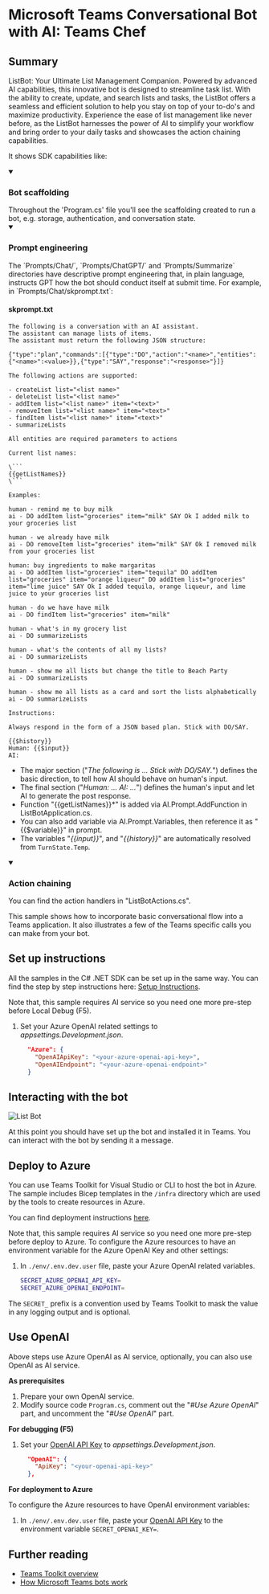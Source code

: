 # Microsoft Teams Conversational Bot with AI: Teams Chef

## Summary

ListBot: Your Ultimate List Management Companion. Powered by advanced AI capabilities, this innovative bot is designed to streamline task list. With the ability to create, update, and search lists and tasks, the ListBot offers a seamless and efficient solution to help you stay on top of your to-do's and maximize productivity. Experience the ease of list management like never before, as the ListBot harnesses the power of AI to simplify your workflow and bring order to your daily tasks and showcases the action chaining capabilities.

It shows SDK capabilities like:

<details open>
    <summary><h3>Bot scaffolding</h3></summary>
    Throughout the 'Program.cs' file you'll see the scaffolding created to run a bot, e.g. storage, authentication, and conversation state.
</details>

<details open>
    <summary><h3>Prompt engineering</h3></summary>
The `Prompts/Chat/`, `Prompts/ChatGPT/` and `Prompts/Summarize` directories have descriptive prompt engineering that, in plain language, instructs GPT how the bot should conduct itself at submit time. For example, in `Prompts/Chat/skprompt.txt`:

#### skprompt.txt

````text
The following is a conversation with an AI assistant.
The assistant can manage lists of items.
The assistant must return the following JSON structure:

{"type":"plan","commands":[{"type":"DO","action":"<name>","entities":{"<name>":<value>}},{"type":"SAY","response":"<response>"}]}

The following actions are supported:

- createList list="<list name>"
- deleteList list="<list name>"
- addItem list="<list name>" item="<text>"
- removeItem list="<list name>" item="<text>"
- findItem list="<list name>" item="<text>"
- summarizeLists

All entities are required parameters to actions

Current list names:

\```
{{getListNames}}
\```

Examples:

human - remind me to buy milk
ai - DO addItem list="groceries" item="milk" SAY Ok I added milk to your groceries list

human - we already have milk
ai - DO removeItem list="groceries" item="milk" SAY Ok I removed milk from your groceries list

human: buy ingredients to make margaritas
ai - DO addItem list="groceries" item="tequila" DO addItem list="groceries" item="orange liqueur" DO addItem list="groceries" item="lime juice" SAY Ok I added tequila, orange liqueur, and lime juice to your groceries list

human - do we have have milk
ai - DO findItem list="groceries" item="milk"

human - what's in my grocery list
ai - DO summarizeLists

human - what's the contents of all my lists?
ai - DO summarizeLists

human - show me all lists but change the title to Beach Party
ai - DO summarizeLists

human - show me all lists as a card and sort the lists alphabetically
ai - DO summarizeLists

Instructions:

Always respond in the form of a JSON based plan. Stick with DO/SAY.

{{$history}}
Human: {{$input}}
AI:
````

- The major section ("_The following is ... Stick with DO/SAY._") defines the basic direction, to tell how AI should behave on human's input.
- The final section ("_Human: ... AI: ..._") defines the human's input and let AI to generate the post response.
- Function "{{getListNames}}\*" is added via AI.Prompt.AddFunction in ListBotApplication.cs.
- You can also add variable via AI.Prompt.Variables, then reference it as "{{$variable}}" in prompt.
- The variables "_{{input}}_", and "_{{history}}_" are automatically resolved from `TurnState.Temp`.
</details>

<details open>
    <summary><h3>Action chaining</h3></summary>
You can find the action handlers in "ListBotActions.cs".

This sample shows how to incorporate basic conversational flow into a Teams application. It also illustrates a few of the Teams specific calls you can make from your bot.

</details>

## Set up instructions

All the samples in the C# .NET SDK can be set up in the same way. You can find the step by step instructions here: [Setup Instructions](../README.md).

Note that, this sample requires AI service so you need one more pre-step before Local Debug (F5).

1. Set your Azure OpenAI related settings to _appsettings.Development.json_.

   ```json
     "Azure": {
       "OpenAIApiKey": "<your-azure-openai-api-key>",
       "OpenAIEndpoint": "<your-azure-openai-endpoint>"
     }
   ```

## Interacting with the bot

![List Bot](./assets/ListBot.png)

At this point you should have set up the bot and installed it in Teams. You can interact with the bot by sending it a message.

## Deploy to Azure

You can use Teams Toolkit for Visual Studio or CLI to host the bot in Azure. The sample includes Bicep templates in the `/infra` directory which are used by the tools to create resources in Azure.

You can find deployment instructions [here](../README.md#deploy-to-azure).

Note that, this sample requires AI service so you need one more pre-step before deploy to Azure. To configure the Azure resources to have an environment variable for the Azure OpenAI Key and other settings:

1. In `./env/.env.dev.user` file, paste your Azure OpenAI related variables.

   ```bash
   SECRET_AZURE_OPENAI_API_KEY=
   SECRET_AZURE_OPENAI_ENDPOINT=
   ```

The `SECRET_` prefix is a convention used by Teams Toolkit to mask the value in any logging output and is optional.

## Use OpenAI

Above steps use Azure OpenAI as AI service, optionally, you can also use OpenAI as AI service.

**As prerequisites**

1. Prepare your own OpenAI service.
1. Modify source code `Program.cs`, comment out the "_#Use Azure OpenAI_" part, and uncomment the "_#Use OpenAI_" part.

**For debugging (F5)**

1. Set your [OpenAI API Key](https://platform.openai.com/settings/profile?tab=api-keys) to _appsettings.Development.json_.

   ```json
     "OpenAI": {
       "ApiKey": "<your-openai-api-key>"
     },
   ```

**For deployment to Azure**

To configure the Azure resources to have OpenAI environment variables:

1. In `./env/.env.dev.user` file, paste your [OpenAI API Key](https://platform.openai.com/settings/profile?tab=api-keys) to the environment variable `SECRET_OPENAI_KEY=`.

## Further reading

- [Teams Toolkit overview](https://aka.ms/vs-teams-toolkit-getting-started)
- [How Microsoft Teams bots work](https://docs.microsoft.com/azure/bot-service/bot-builder-basics-teams?view=azure-bot-service-4.0&tabs=csharp)
